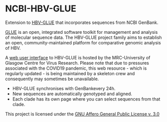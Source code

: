 # NCBI-HBV-GLUE
Extension to
[HBV-GLUE](https://github.com/giffordlabcvr/HBV-GLUE) that incorporates sequences from NCBI GenBank.

[GLUE](http://glue-tools.cvr.gla.ac.uk/) is an open, integrated software toolkit for management and analysis of molecular sequence data.
The HBV-GLUE project family aims to establish an open, community-maintained platform for comparative genomic analysis of HBV.

A 
[web user interface](http://hbv-glue.cvr.gla.ac.uk/) to HBV-GLUE is hosted by the MRC-University of Glasgow Centre for Virus Research.
Please note that due to pressures associated with the COVID19 pandemic, this web resource - which is regularly updated - is being maintained by a skeleton crew and consequently may sometimes be unavailable. 

- HBV-GLUE synchronises with GenBankevery 24h.
- New sequences are automatically genotyped and aligned.
- Each clade has its own page where you can select sequences from that clade.

This project is licensed under the 
[GNU Affero General Public License v. 3.0](https://www.gnu.org/licenses/agpl-3.0.en.html)

